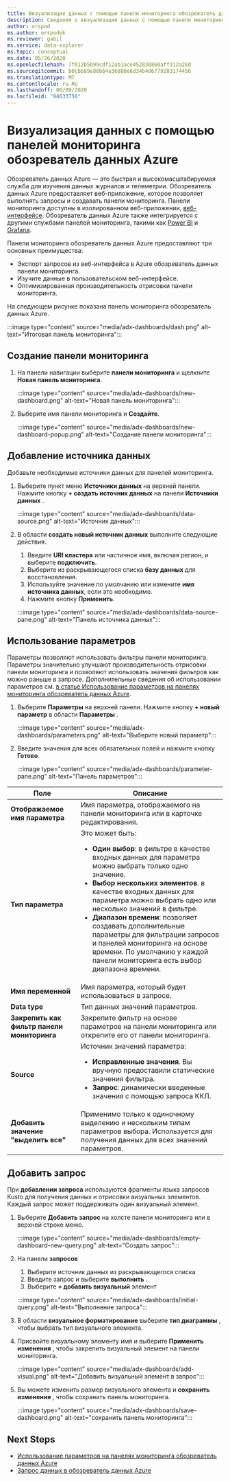 ```yaml
---
title: Визуализация данных с помощью панели мониторинга обозреватель данных Azure
description: Сведения о визуализации данных с помощью панели мониторинга обозреватель данных Azure
author: orspod
ms.author: orspodek
ms.reviewer: gabil
ms.service: data-explorer
ms.topic: conceptual
ms.date: 05/26/2020
ms.openlocfilehash: 7f012b5b99cdf12ab1ace452838860aff312a28d
ms.sourcegitcommit: b0cbb89e88b64a36880e6d34b4d6779283174456
ms.translationtype: MT
ms.contentlocale: ru-RU
ms.lasthandoff: 06/09/2020
ms.locfileid: "84633756"
---
```

# <a name="visualize-data-with-azure-data-explorer-dashboards"></a>Визуализация данных с помощью панелей мониторинга обозреватель данных Azure

Обозреватель данных Azure — это быстрая и высокомасштабируемая служба для изучения данных журналов и телеметрии. Обозреватель данных Azure предоставляет веб-приложение, которое позволяет выполнять запросы и создавать панели мониторинга. Панели мониторинга доступны в изолированном веб-приложении, [веб-интерфейсе](web-query-data.md). Обозреватель данных Azure также интегрируется с другими службами панелей мониторинга, такими как [Power BI](power-bi-connector.md) и [Grafana](grafana.md).

Панели мониторинга обозреватель данных Azure предоставляют три основных преимущества:

* Экспорт запросов из веб-интерфейса в Azure обозреватель данных панели мониторинга. 
* Изучите данные в пользовательском веб-интерфейсе.
* Оптимизированная производительность отрисовки панели мониторинга.

На следующем рисунке показана панель мониторинга обозреватель данных Azure.

:::image type="content" source="media/adx-dashboards/dash.png" alt-text="Итоговая панель мониторинга":::

## <a name="create-a-dashboard"></a>Создание панели мониторинга

1. На панели навигации выберите **панели мониторинга** и щелкните **Новая панель мониторинга**.

    :::image type="content" source="media/adx-dashboards/new-dashboard.png" alt-text="Новая панель мониторинга":::

1. Выберите имя панели мониторинга и **Создайте**.

    :::image type="content" source="media/adx-dashboards/new-dashboard-popup.png" alt-text="Создание панели мониторинга":::

## <a name="add-data-source"></a>Добавление источника данных

Добавьте необходимые источники данных для панелей мониторинга.

1. Выберите пункт меню **Источники данных** на верхней панели. Нажмите кнопку **+ создать источник данных** на панели **Источники данных** .

    :::image type="content" source="media/adx-dashboards/data-source.png" alt-text="Источник данных":::

1. В области **создать новый источник данных** выполните следующие действия.
    1. Введите **URI кластера** или частичное имя, включая регион, и выберите **подключить**. 
    1. Выберите из раскрывающегося списка **базу данных** для восстановления.
    1. Используйте значение по умолчанию или измените **имя источника данных**, если это необходимо. 
    1. Нажмите кнопку **Применить**.

    :::image type="content" source="media/adx-dashboards/data-source-pane.png" alt-text="Панель источника данных":::

## <a name="use-parameters"></a>Использование параметров

Параметры позволяют использовать фильтры панели мониторинга. Параметры значительно улучшают производительность отрисовки панели мониторинга и позволяют использовать значения фильтров как можно раньше в запросе. Дополнительные сведения об использовании параметров см. [в статье Использование параметров на панелях мониторинга обозреватель данных Azure](dashboard-parameters.md).

1. Выберите **Параметры** на верхней панели. Нажмите кнопку **+ новый параметр** в области **Параметры** .

    :::image type="content" source="media/adx-dashboards/parameters.png" alt-text="Выберите новый параметр":::

1. Введите значения для всех обязательных полей и нажмите кнопку **Готово**.

    :::image type="content" source="media/adx-dashboards/parameter-pane.png" alt-text="Панель параметров":::

|Поле  |Описание |
|---------|---------|
|**Отображаемое имя параметра**    |   Имя параметра, отображаемого на панели мониторинга или в карточке редактирования.      |
|**Тип параметра**    |Это может быть:<ul><li>**Один выбор**: в фильтре в качестве входных данных для параметра можно выбрать только одно значение.</li><li>**Выбор нескольких элементов**. в качестве входных данных для параметра можно выбрать одно или несколько значений в фильтре.</li><li>**Диапазон времени**: позволяет создавать дополнительные параметры для фильтрации запросов и панелей мониторинга на основе времени. По умолчанию у каждой панели мониторинга есть выбор диапазона времени.</li></ul>    |
|**Имя переменной**     |   Имя параметра, который будет использоваться в запросе.      |
|**Data type**    |    Тип данных значений параметров.     |
|**Закрепить как фильтр панели мониторинга**   |   Закрепите фильтр на основе параметров на панели мониторинга или открепите его от панели мониторинга.       |
|**Source**     |    Источник значений параметра: <ul><li>**Исправленные значения**. Вы вручную предоставили статические значения фильтра. </li><li>**Запрос**: динамически введенные значения с помощью запроса ККЛ.  </li></ul>    |
|**Добавить значение "выделить все"**    |   Применимо только к одиночному выделению и нескольким типам параметров выбора. Используется для получения данных для всех значений параметров.      |

## <a name="add-query"></a>Добавить запрос

При **добавлении запроса** используются фрагменты языка запросов Kusto для получения данных и отрисовки визуальных элементов. Каждый запрос может поддерживать один визуальный элемент.

1. Выберите **Добавить запрос** на холсте панели мониторинга или в верхней строке меню.

    :::image type="content" source="media/adx-dashboards/empty-dashboard-new-query.png" alt-text="Создать запрос":::

1. На панели **запросов** 
    1. Выберите источник данных из раскрывающегося списка
    1. Введите запрос и выберите **выполнить** . 
    1. Выберите **+ добавить визуальный** элемент

    :::image type="content" source="media/adx-dashboards/initial-query.png" alt-text="Выполнение запроса":::

1. В области **визуальное форматирование** выберите **тип диаграммы** , чтобы выбрать тип визуального элемента. 
1. Присвойте визуальному элементу имя и выберите **Применить изменения** , чтобы закрепить визуальный элемент на панели мониторинга.

    :::image type="content" source="media/adx-dashboards/add-visual.png" alt-text="Добавить визуальный элемент в запрос":::

1. Вы можете изменить размер визуального элемента и **сохранить изменения** , чтобы сохранить панель мониторинга.

    :::image type="content" source="media/adx-dashboards/save-dashboard.png" alt-text="сохранить панель мониторинга":::

## <a name="next-steps"></a>Next Steps

* [Использование параметров на панелях мониторинга обозреватель данных Azure](dashboard-parameters.md)
* [Запрос данных в обозреватель данных Azure](web-query-data.md)
